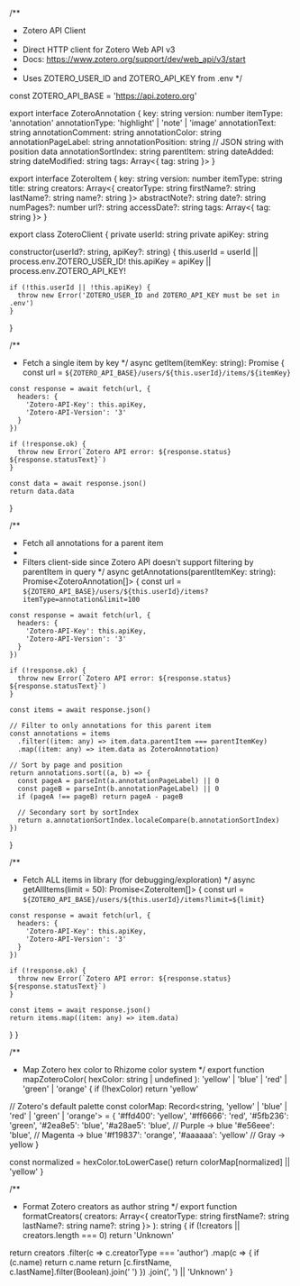 /**
 * Zotero API Client
 * 
 * Direct HTTP client for Zotero Web API v3
 * Docs: https://www.zotero.org/support/dev/web_api/v3/start
 * 
 * Uses ZOTERO_USER_ID and ZOTERO_API_KEY from .env
 */

const ZOTERO_API_BASE = 'https://api.zotero.org'

export interface ZoteroAnnotation {
  key: string
  version: number
  itemType: 'annotation'
  annotationType: 'highlight' | 'note' | 'image'
  annotationText: string
  annotationComment: string
  annotationColor: string
  annotationPageLabel: string
  annotationPosition: string  // JSON string with position data
  annotationSortIndex: string
  parentItem: string
  dateAdded: string
  dateModified: string
  tags: Array<{ tag: string }>
}

export interface ZoteroItem {
  key: string
  version: number
  itemType: string
  title: string
  creators: Array<{
    creatorType: string
    firstName?: string
    lastName?: string
    name?: string
  }>
  abstractNote?: string
  date?: string
  numPages?: number
  url?: string
  accessDate?: string
  tags: Array<{ tag: string }>
}

export class ZoteroClient {
  private userId: string
  private apiKey: string
  
  constructor(userId?: string, apiKey?: string) {
    this.userId = userId || process.env.ZOTERO_USER_ID!
    this.apiKey = apiKey || process.env.ZOTERO_API_KEY!
    
    if (!this.userId || !this.apiKey) {
      throw new Error('ZOTERO_USER_ID and ZOTERO_API_KEY must be set in .env')
    }
  }
  
  /**
   * Fetch a single item by key
   */
  async getItem(itemKey: string): Promise<ZoteroItem> {
    const url = `${ZOTERO_API_BASE}/users/${this.userId}/items/${itemKey}`
    
    const response = await fetch(url, {
      headers: {
        'Zotero-API-Key': this.apiKey,
        'Zotero-API-Version': '3'
      }
    })
    
    if (!response.ok) {
      throw new Error(`Zotero API error: ${response.status} ${response.statusText}`)
    }
    
    const data = await response.json()
    return data.data
  }
  
  /**
   * Fetch all annotations for a parent item
   * 
   * Filters client-side since Zotero API doesn't support filtering by parentItem in query
   */
  async getAnnotations(parentItemKey: string): Promise<ZoteroAnnotation[]> {
    const url = `${ZOTERO_API_BASE}/users/${this.userId}/items?itemType=annotation&limit=100`
    
    const response = await fetch(url, {
      headers: {
        'Zotero-API-Key': this.apiKey,
        'Zotero-API-Version': '3'
      }
    })
    
    if (!response.ok) {
      throw new Error(`Zotero API error: ${response.status} ${response.statusText}`)
    }
    
    const items = await response.json()
    
    // Filter to only annotations for this parent item
    const annotations = items
      .filter((item: any) => item.data.parentItem === parentItemKey)
      .map((item: any) => item.data as ZoteroAnnotation)
    
    // Sort by page and position
    return annotations.sort((a, b) => {
      const pageA = parseInt(a.annotationPageLabel) || 0
      const pageB = parseInt(b.annotationPageLabel) || 0
      if (pageA !== pageB) return pageA - pageB
      
      // Secondary sort by sortIndex
      return a.annotationSortIndex.localeCompare(b.annotationSortIndex)
    })
  }
  
  /**
   * Fetch ALL items in library (for debugging/exploration)
   */
  async getAllItems(limit = 50): Promise<ZoteroItem[]> {
    const url = `${ZOTERO_API_BASE}/users/${this.userId}/items?limit=${limit}`
    
    const response = await fetch(url, {
      headers: {
        'Zotero-API-Key': this.apiKey,
        'Zotero-API-Version': '3'
      }
    })
    
    if (!response.ok) {
      throw new Error(`Zotero API error: ${response.status} ${response.statusText}`)
    }
    
    const items = await response.json()
    return items.map((item: any) => item.data)
  }
}

/**
 * Map Zotero hex color to Rhizome color system
 */
export function mapZoteroColor(
  hexColor: string | undefined
): 'yellow' | 'blue' | 'red' | 'green' | 'orange' {
  if (!hexColor) return 'yellow'
  
  // Zotero's default palette
  const colorMap: Record<string, 'yellow' | 'blue' | 'red' | 'green' | 'orange'> = {
    '#ffd400': 'yellow',
    '#ff6666': 'red',
    '#5fb236': 'green',
    '#2ea8e5': 'blue',
    '#a28ae5': 'blue',  // Purple → blue
    '#e56eee': 'blue',  // Magenta → blue
    '#f19837': 'orange',
    '#aaaaaa': 'yellow' // Gray → yellow
  }
  
  const normalized = hexColor.toLowerCase()
  return colorMap[normalized] || 'yellow'
}

/**
 * Format Zotero creators as author string
 */
export function formatCreators(
  creators: Array<{
    creatorType: string
    firstName?: string
    lastName?: string
    name?: string
  }>
): string {
  if (!creators || creators.length === 0) return 'Unknown'
  
  return creators
    .filter(c => c.creatorType === 'author')
    .map(c => {
      if (c.name) return c.name
      return [c.firstName, c.lastName].filter(Boolean).join(' ')
    })
    .join(', ') || 'Unknown'
}